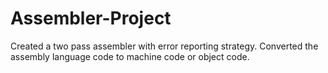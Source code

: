 # Assembler-Project
Created a two pass assembler with error reporting strategy.
Converted the assembly language code to machine code or object code.
